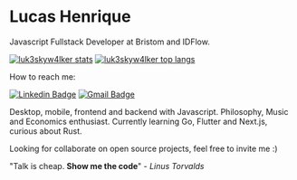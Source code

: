 # Lucas Henrique

Javascript Fullstack Developer at Bristom and IDFlow.

[![luk3skyw4lker stats](https://github-readme-stats.anuraghazra1.vercel.app/api/?username=luk3skyw4lker&show_icons=true&theme=dark)](https://github.com/anuraghazra/github-readme-stats)
[![luk3skyw4lker top langs](https://github-readme-stats.anuraghazra1.vercel.app/api/top-langs/?username=luk3skyw4lker&show_icons=true&theme=dark)](https://github.com/anuraghazra/github-readme-stats)

How to reach me:

[![Linkedin Badge](https://img.shields.io/badge/-Lucas%20Henrique-000000?style=flat-square&logo=Linkedin&logoColor=white&link=https://www.linkedin.com/in/lucashenriqueblemos/)](https://www.linkedin.com/in/lucashenriqueblemos/) 
[![Gmail Badge](https://img.shields.io/badge/-lucashenriqueblemos@gmail.com-000000?style=flat-square&logo=Gmail&logoColor=white&link=mailto:lucashenriqueblemos@gmail.com)](mailto:lucashenriqueblemos@gmail.com)

Desktop, mobile, frontend and backend with Javascript. Philosophy, Music and Economics enthusiast. Currently learning Go, Flutter and Next.js, curious about Rust.

Looking for collaborate on open source projects, feel free to invite me :)

"Talk is cheap. **Show me the code**" - _Linus Torvalds_

<!--
**luk3skyw4lker/luk3skyw4lker** is a ✨ _special_ ✨ repository because its `README.md` (this file) appears on your GitHub profile.

Here are some ideas to get you started:

- 🔭 I’m currently working on ...
- 🌱 I’m currently learning ...
- 👯 I’m looking to collaborate on ...
- 🤔 I’m looking for help with ...
- 💬 Ask me about ...
- 📫 How to reach me: ...
- 😄 Pronouns: ...
- ⚡ Fun fact: ...
-->
